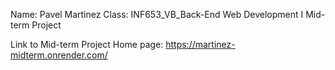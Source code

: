Name: Pavel Martinez
Class: INF653_VB_Back-End Web Development I
Mid-term Project

Link to Mid-term Project Home page: https://martinez-midterm.onrender.com/
